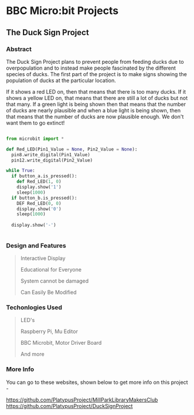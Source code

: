 # BBC Micro:bit Projects
## The Duck Sign Project
### Abstract

The Duck Sign Project plans to prevent people from feeding ducks due to overpopulation and to instead make people fascinated by the different species of ducks. The first part of the project is to make signs showing the population of ducks at the particular location.

If it shows a red LED on, then that means that there is too many ducks. If it shows a yellow LED on, that means that there are still a lot of ducks but not that many. If a green light is being shown then that means that the number of ducks are nearly plausible and when a blue light is being shown, then that means that the number of ducks are now plausible enough. We don't want them to go extinct!


```Python

from microbit import *

def Red_LED(Pin1_Value = None, Pin2_Value = None):
  pin8.write_digital(Pin1_Value)
  pin12.write_digital(Pin2_Value)

while True:
  if button_a.is_pressed():
    def Red_LED(1, 0)
    display.show('1')
    sleep(1000)
  if button_b.is_pressed():
    DEF Red_LED(0, 0)
    display.show('0')
    sleep(1000)
    
  display.show('-')
  
```

### Design and Features

> Interactive Display
>
> Educational for Everyone
>
> System cannot be damaged
>
> Can Easily Be Modified

### Techonlogies Used

> LED's
>
> Raspberry Pi, Mu Editor
>
> BBC Microbit, Motor Driver Board
>
> And more

### More Info

You can go to these websites, shown below to get more info on this project -

https://github.com/PlatypusProject/MillParkLibraryMakersClub
https://github.com/PlatypusProject/DuckSignProject
